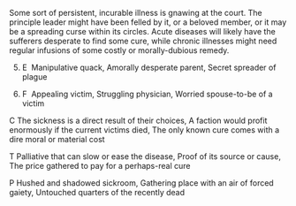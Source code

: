 Some sort of persistent, incurable illness is gnawing at the court. The principle leader might have been felled by it, or a beloved member, or it may be a spreading curse within its circles. Acute diseases will likely have the sufferers desperate to find some cure, while chronic illnesses might need regular infusions of some costly or morally-dubious remedy.

5.  E  Manipulative quack, Amorally desperate parent, Secret spreader of plague
    
6.  F  Appealing victim, Struggling physician, Worried spouse-to-be of a victim
    

C The sickness is a direct result of their choices, A faction would profit enormously if the current victims died, The only known cure comes with a dire moral or material cost

T Palliative that can slow or ease the disease, Proof of its source or cause, The price gathered to pay for a perhaps-real cure

P Hushed and shadowed sickroom, Gathering place with an air of forced gaiety, Untouched quarters of the recently dead